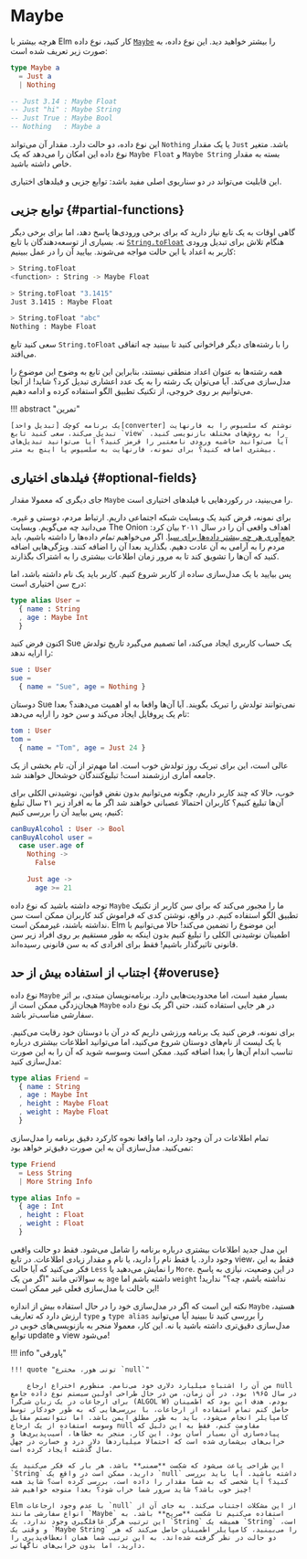 # Maybe

هرچه بیشتر با Elm کار کنید، نوع داده [`Maybe`][maybe] را بیشتر خواهید دید. این نوع داده، به صورت زیر تعریف شده است:

```elm
type Maybe a
  = Just a
  | Nothing

-- Just 3.14 : Maybe Float
-- Just "hi" : Maybe String
-- Just True : Maybe Bool
-- Nothing   : Maybe a
```

این نوع داده، دو حالت دارد. مقدار آن می‌تواند `Nothing` یا یک مقدار `Just` باشد. متغیر نوع داده این امکان را می‌دهد که یک `Maybe Float` و `Maybe String` بسته به مقدار خاص داشته باشید.

این قابلیت می‌تواند در دو سناریوی اصلی مفید باشد: توابع جزیی و فیلدهای اختیاری.

## توابع جزیی {#partial-functions}

گاهی اوقات به یک تابع نیاز دارید که برای برخی ورودی‌ها پاسخ دهد، اما برای برخی دیگر نه. بسیاری از توسعه‌دهندگان با تابع [`String.toFloat`][string.tofloat] هنگام تلاش برای تبدیل ورودی کاربر به اعداد با این حالت مواجه می‌شوند. بیایید آن را در عمل ببینیم:

```bash
> String.toFloat
<function> : String -> Maybe Float

> String.toFloat "3.1415"
Just 3.1415 : Maybe Float

> String.toFloat "abc"
Nothing : Maybe Float
```

سعی کنید تابع `String.toFloat` را با رشته‌های دیگر فراخوانی کنید تا ببینید چه اتفاقی می‌افتد.

همه رشته‌ها به عنوان اعداد منطقی نیستند، بنابراین این تابع به وضوح این موضوع را مدل‌سازی می‌کند. آیا می‌توان یک رشته را به یک عدد اعشاری تبدیل کرد؟ شاید! از آنجا می‌توانیم بر روی خروجی، از تکنیک تطبیق الگو استفاده کرده و ادامه دهیم.

!!! abstract "تمرین"

	یک برنامه کوچک [تبدیل واحد][converter] نوشتم که سلسیوس را به فارنهایت تبدیل می‌کند. سعی کنید تابع `view` را به روش‌های مختلف بازنویسی کنید. آیا می‌توانید حاشیه ورودی نامعتبر را قرمز کنید؟ آیا می‌توانید تبدیل‌های بیشتری اضافه کنید؟ برای نمونه، فارنهایت به سلسیوس یا اینچ به متر.

## فیلدهای اختیاری {#optional-fields}

جای دیگری که معمولا مقدار `Maybe` را می‌بینید، در رکوردهایی با فیلدهای اختیاری است.

برای نمونه، فرض کنید یک وبسایت شبکه اجتماعی داریم. ارتباط مردم، دوستی و غیره. می‌دانید چه می‌گویم. وبسایت The Onion اهداف واقعی آن را در سال ۲۰۱۱ بیان کرد: [جمع‌آوری هر چه بیشتر داده‌ها برای سیا][the-onion]. اگر می‌خواهیم *تمام* داده‌ها را داشته باشیم، باید مردم را به آرامی به آن عادت دهیم. بگذارید بعدا آن را اضافه کنند. ویژگی‌هایی اضافه کنید که آن‌ها را تشویق کند تا به مرور زمان اطلاعات بیشتری را به اشتراک بگذارند.

پس بیایید با یک مدل‌سازی ساده از کاربر شروع کنیم. کاربر باید یک نام داشته باشد، اما درج سن اختیاری است:

```elm
type alias User =
  { name : String
  , age : Maybe Int
  }
```

اکنون فرض کنید Sue یک حساب کاربری ایجاد می‌کند، اما تصمیم می‌گیرد تاریخ تولدش را ارایه ندهد:

```elm
sue : User
sue =
  { name = "Sue", age = Nothing }
```

دوستان Sue نمی‌توانند تولدش را تبریک بگویند. آیا آن‌ها واقعا به او اهمیت می‌دهند؟ بعدا تام یک پروفایل ایجاد می‌کند و *سن* خود را ارایه می‌دهد:

```elm
tom : User
tom =
  { name = "Tom", age = Just 24 }
```

عالی است، این برای تبریک روز تولدش خوب است. اما مهم‌تر از آن، تام بخشی از یک جامعه آماری ارزشمند است! تبلیغ‌کنندگان خوشحال خواهند شد.

خوب، حالا که چند کاربر داریم، چگونه می‌توانیم بدون نقض قوانین، نوشیدنی الکلی برای آن‌ها تبلیغ کنیم؟ کاربران احتمالا عصبانی خواهند شد اگر ما به افراد زیر ۲۱ سال تبلیغ کنیم، پس بیایید آن را بررسی کنیم:

```elm
canBuyAlcohol : User -> Bool
canBuyAlcohol user =
  case user.age of
    Nothing ->
      False

    Just age ->
      age >= 21
```

توجه داشته باشید که نوع داده `Maybe` ما را مجبور می‌کند که برای سن کاربر از تکنیک تطبیق الگو استفاده کنیم. در واقع، نوشتن کدی که فراموش کند کاربران ممکن است سن نداشته باشند، غیرممکن است. Elm این موضوع را تضمین می‌کند! حالا می‌توانیم با اطمینان نوشیدنی الکلی را تبلیغ کنیم بدون اینکه به طور مستقیم بر روی افراد زیر سن قانونی تاثیرگذار باشیم! فقط برای افرادی که به سن قانونی رسیده‌اند.

## اجتناب از استفاده بیش از حد {#overuse}

نوع داده `Maybe` بسیار مفید است، اما محدودیت‌هایی دارد. برنامه‌نویسان مبتدی، بر اثر هیجان‌زدگی ممکن است از `Maybe` در هر جایی استفاده کنند، حتی اگر یک نوع داده سفارشی مناسب‌تر باشد.

برای نمونه، فرض کنید یک برنامه ورزشی داریم که در آن با دوستان خود رقابت می‌کنیم. با یک لیست از نام‌های دوستان شروع می‌کنید، اما می‌توانید اطلاعات بیشتری درباره تناسب اندام آن‌ها را بعدا اضافه کنید. ممکن است وسوسه شوید که آن را به این صورت مدل‌سازی کنید:

```elm
type alias Friend =
  { name : String
  , age : Maybe Int
  , height : Maybe Float
  , weight : Maybe Float
  }
```

تمام اطلاعات در آن وجود دارد، اما واقعا نحوه کارکرد دقیق برنامه را مدل‌سازی نمی‌کنید. مدل‌سازی آن به این صورت دقیق‌تر خواهد بود:

```elm
type Friend
  = Less String
  | More String Info

type alias Info =
  { age : Int
  , height : Float
  , weight : Float
  }
```

این مدل جدید اطلاعات بیشتری درباره برنامه را شامل می‌شود. فقط دو حالت واقعی وجود دارد. یا فقط نام را دارید، یا نام و مقدار زیادی اطلاعات. در تابع view، فقط به این فکر می‌کنید که آیا حالت `Less` را نمایش می‌دهید یا `More`. در این وضعیت، نیازی به پاسخ به سوالاتی مانند "اگر من یک `age` داشته باشم اما `weight` نداشته باشم، چه؟" ندارید! این حالت با مدل‌سازی فعلی غیر ممکن است!

نکته این است که اگر در مدل‌سازی خود را در حال استفاده بیش از اندازه `Maybe` هستید، ارزش دارد که تعاریف `type` و `type alias` را بررسی کنید تا ببینید آیا می‌توانید مدل‌سازی دقیق‌تری داشته باشید یا نه. این کار، معمولا منجر به بازنویسی‌های خوبی در توابع update و view می‌شود!

!!! info "پاورقی"

	!!! quote "تونی هور، مخترع `null`"

		من آن را اشتباه میلیارد دلاری خود می‌نامم. منظورم اختراع ارجاع null در سال ۱۹۶۵ بود. در آن زمان، من در حال طراحی اولین سیستم نوع داده جامع برای ارجاعات در یک زبان شی‌گرا (ALGOL W) بودم. هدف این بود که اطمینان حاصل کنم تمام استفاده از ارجاعات، با بررسی‌هایی که به طور خودکار توسط کامپایلر انجام می‌شود، باید به طور مطلق ایمن باشد. اما نتوانستم مقابل وسوسه استفاده از یک ارجاع null مقاومت کنم، فقط به این دلیل که پیاده‌سازی آن بسیار آسان بود. این کار، منجر به خطاها، آسیب‌پذیری‌ها و خرابی‌های بی‌شماری شده است که احتمالا میلیاردها دلار درد و خسارت در چهل سال گذشته ایجاد کرده است.

	این طراحی باعث می‌شود که شکست **ضمنی** باشد. هر بار که فکر می‌کنید یک `String` دارید، ممکن است در واقع یک `null` داشته باشید. آیا باید بررسی کنید؟ آیا شخصی که به شما مقدار را داده است، بررسی کرده است؟ شاید همه چیز خوب باشد؟ شاید سرور شما خراب شود؟ بعدا متوجه خواهیم شد!

	Elm با عدم وجود ارجاعات `null` از این مشکلات اجتناب می‌کند. به جای آن از انواع سفارشی مانند `Maybe` استفاده می‌کنیم تا شکست **صریح** باشد. به این ترتیب هرگز غافلگیری وجود ندارد. یک `String` همیشه یک `String` است، و وقتی یک `Maybe String` را می‌بینید، کامپایلر اطمینان حاصل می‌کند که هر دو حالت در نظر گرفته شده‌اند. به این ترتیب شما همان انعطاف‌پذیری را دارید، اما بدون خرابی‌های ناگهانی.

[maybe]: https://package.elm-lang.org/packages/elm-lang/core/latest/Maybe#Maybe
[string.tofloat]: https://package.elm-lang.org/packages/elm-lang/core/latest/String#toFloat
[converter]: https://ellie-app.com/bJSMQz9tydqa1
[the-onion]: https://www.theonion.com/cias-facebook-program-dramatically-cut-agencys-costs-1819594988